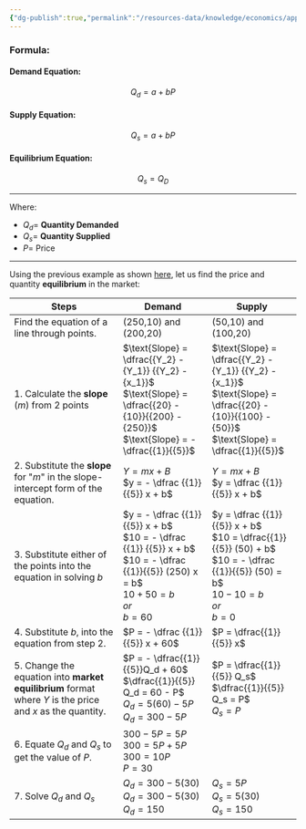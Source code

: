 ```yaml
---
{"dg-publish":true,"permalink":"/resources-data/knowledge/economics/applied-economics/equilibrium/finding-the-equilibrium-price-and-quantity/"}
---
```


### Formula:
#### Demand Equation:

$$Q_d = a + bP$$

#### Supply Equation:

$$Q_s = a + bP$$

#### Equilibrium Equation:

$$Q_s = Q_D$$

** **
Where:
* $Q_d =$ **Quantity Demanded**
* $Q_s =$ **Quantity Supplied**
* $P =$ Price
** **

Using the previous example as shown [here](Market%20Equilibrium.md), let us find the price and quantity **equilibrium** in the market:

| **Steps**                                                                                                 | **Demand**                                                                                                                                           | **Supply**                                                                                                                                        |
| --------------------------------------------------------------------------------------------------------- | ---------------------------------------------------------------------------------------------------------------------------------------------------- | ------------------------------------------------------------------------------------------------------------------------------------------------- |
| Find the equation of a line through points.                                                               | (250,10) and (200,20)                                                                                                                                | (50,10) and (100,20)                                                                                                                              |
| 1. Calculate the **slope** ($m$) from 2 points                                                            | $\text{Slope} = \dfrac{{Y_2} - {Y_1}} {{Y_2} - {x_1}}$<br>$\text{Slope} = \dfrac{{20} - {10}}{{200} - {250}}$<br>$\text{Slope} = - \dfrac{{1}}{{5}}$ | $\text{Slope} = \dfrac{{Y_2} - {Y_1}} {{Y_2} - {x_1}}$<br>$\text{Slope} = \dfrac{{20} - {10}}{{100} - {50}}$<br>$\text{Slope} = \dfrac{{1}}{{5}}$ |
| 2. Substitute the **slope** for "$m$" in the slope-intercept form of the equation.                        | $Y = mx + B$<br>$y = - \dfrac {{1}}{{5}} x + b$                                                                                                      | $Y = mx + B$<br>$y = \dfrac {{1}}{{5}} x + b$                                                                                                     |
| 3. Substitute either of the points into the equation in solving $b$                                       | $y = - \dfrac {{1}} {{5}} x + b$<br>$10 = - \dfrac {{1}} {{5}} x + b$<br>$10 = - \dfrac {{1}}{{5}} (250) x = b$<br>$10 + 50 = b$<br>$or$<br>$b = 60$ | $y = \dfrac {{1}} {{5}} x + b$<br>$10 = \dfrac{{1}}{{5}} (50) + b$<br>$10 = - \dfrac {{1}}{{5}} (50) = b$<br>$10 - 10 = b$<br>$or$<br>$b = 0$     |
| 4. Substitute $b$, into the equation from step 2.                                                         | $P = - \dfrac {{1}} {{5}} x + 60$                                                                                                                    | $P = \dfrac{{1}}{{5}} x$                                                                                                                          |
| 5. Change the equation into **market equilibrium** format where $Y$ is the price and $x$ as the quantity. | $P = - \dfrac{{1}}{{5}}Q_d + 60$<br>$\dfrac{{1}}{{5}} Q_d = 60 - P$<br>$Q_d = 5(60) - 5P$<br>$Q_d = 300 - 5P$                                        | $P = \dfrac{{1}}{{5}} Q_s$<br>$\dfrac{{1}}{{5}} Q_s = P$<br>$Q_s = P$                                                                             |
| 6. Equate $Q_d$ and $Q_s$ to get the value of $P$.                                                        | $300 - 5P = 5P$<br>$300 = 5P + 5P$<br>$300 = 10P$<br>$P = 30$                                                                                        |                                                                                                                                                   |
| 7. Solve $Q_d$ and $Q_s$                                                                                  | $Q_d = 300 - 5(30)$<br>$Q_d = 300 - 5(30)$<br>$Q_d = 150$                                                                                            | $Q_s = 5P$<br>$Q_s = 5(30)$<br>$Q_s = 150$                                                                                                        |
